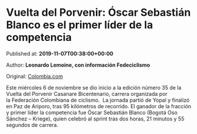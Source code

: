 
# Vuelta del Porvenir: Óscar Sebastián Blanco es el primer líder de la competencia

Published at: **2019-11-07T00:38:00+00:00**

Author: **Leonardo Lemoine, con información Fedeciclismo**

Original: [Colombia.com](https://www.colombia.com/deportes/ciclismo/resultados-primera-etapa-vuelta-al-porvenir-clasificacion-oscar-sebastian-blanco-246742)

Este miércoles 6 de noviembre se dio inicio a la edición número 35 de la Vuelta del Porvenir Casanare Bicentenario, carrera organizada por la Federación Colombiana de ciclismo. 
La jornada partió de Yopal y finalizó en Paz de Ariporo, tras 95 kilómetros de recorrido. El ganador de la fracción y primer líder la competencia fue Óscar Sebastián Blanco (Bogotá Oso Sánchez – Kriege), quien celebró al sprint tras dos horas, 21 minutos y 55 segundos de carrera.
